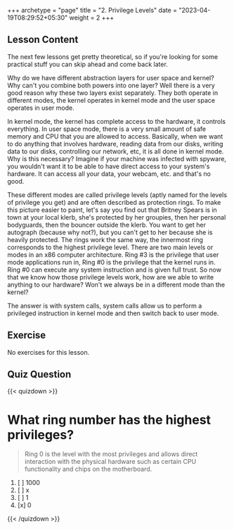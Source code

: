 +++
archetype = "page"
title = "2. Privilege Levels"
date = "2023-04-19T08:29:52+05:30"
weight = 2
+++

## Lesson Content

The next few lessons get pretty theoretical, so if you're looking for some practical stuff you can skip ahead and come back later.

Why do we have different abstraction layers for user space and kernel? Why can't you combine both powers into one layer? Well there is a very good reason why these two layers exist separately. They both operate in different modes, the kernel operates in kernel mode and the user space operates in user mode. 

In kernel mode, the kernel has complete access to the hardware, it controls everything. In user space mode, there is a very small amount of safe memory and CPU that you are allowed to access. Basically, when we want to do anything that involves hardware, reading data from our disks, writing data to our disks, controlling our network, etc, it is all done in kernel mode. Why is this necessary? Imagine if your machine was infected with spyware, you wouldn't want it to be able to have direct access to your system's hardware. It can access all your data, your webcam, etc. and that's no good. 

These different modes are called privilege levels (aptly named for the levels of privilege you get) and are often described as protection rings. To make this picture easier to paint, let's say you find out that Britney Spears is in town at your local klerb, she's protected by her groupies, then her personal bodyguards, then the bouncer outside the klerb. You want to get her autograph (because why not?), but you can't get to her because she is heavily protected. The rings work the same way, the innermost ring corresponds to the highest privilege level. There are two main levels or modes in an x86 computer architecture. Ring #3 is the privilege that user mode applications run in, Ring #0 is the privilege that the kernel runs in. Ring #0 can execute any system instruction and is given full trust. So now that we know how those privilege levels work, how are we able to write anything to our hardware? Won't we always be in a different mode than the kernel? 

The answer is with system calls, system calls allow us to perform a privileged instruction in kernel mode and then switch back to user mode.

## Exercise

No exercises for this lesson.

## Quiz Question

{{< quizdown >}}

# What ring number has the highest privileges?

> Ring 0 is the level with the most privileges and allows direct interaction with the physical hardware such as certain CPU functionality and chips on the motherboard.

1. [ ] 1000
2. [ ] x
3. [ ] 1
4. [x] 0

{{< /quizdown >}}
